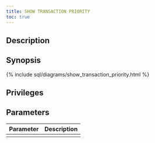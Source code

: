 ```yaml
---
title: SHOW TRANSACTION PRIORITY
toc: true
---
```


## Description

## Synopsis

{% include sql/diagrams/show_transaction_priority.html %}

## Privileges

## Parameters

| Parameter | Description |
|-----------|-------------|
|  |  |


